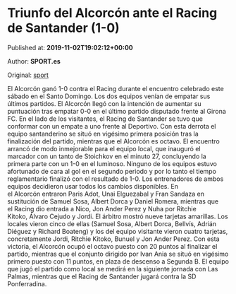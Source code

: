 
# Triunfo del Alcorcón ante el Racing de Santander (1-0)

Published at: **2019-11-02T19:02:12+00:00**

Author: **SPORT.es**

Original: [sport](https://www.sport.es/es/noticias/segunda-division/triunfo-del-alcorcon-ante-el-racing-de-santander-1-0-7711938)

El Alcorcón ganó 1-0 contra el Racing durante el encuentro celebrado este sábado en el Santo Domingo. Los dos equipos venían de empatar sus últimos partidos. El Alcorcón llegó con la intención de aumentar su puntuación tras empatar 0-0 en el último partido disputado frente al Girona FC. En el lado de los visitantes, el Racing de Santander se tuvo que conformar con un empate a uno frente al Deportivo. Con esta derrota el equipo santanderino se situó en vigésimo primera posición tras la finalización del partido, mientras que el Alcorcón es octavo.
El encuentro arrancó de modo inmejorable para el equipo local, que inauguró el marcador con un tanto de Stoichkov en el minuto 27, concluyendo la primera parte con un 1-0 en el luminoso.
Ninguno de los equipos estuvo afortunado de cara al gol en el segundo periodo y por lo tanto el tiempo reglamentario finalizó con el resultado de 1-0.
Los entrenadores de ambos equipos decidieron usar todos los cambios disponibles. En el Alcorcón entraron Paris Adot, Unai Elguezabal y Fran Sandaza en sustitución de Samuel Sosa, Albert Dorca y Daniel Romera, mientras que el Racing dio entrada a Nico, Jon Ander Perez y Nuha por Ritchie Kitoko, Álvaro Cejudo y Jordi.
El árbitro mostró nueve tarjetas amarillas. Los locales vieron cinco de ellas (Samuel Sosa, Albert Dorca, Bellvís, Adrián Diéguez y Richard Boateng) y los del equipo visitante vieron cuatro tarjetas, concretamente Jordi, Ritchie Kitoko, Bunuel y Jon Ander Perez.
Con esta victoria, el Alcorcón ocupó el octavo puesto con 20 puntos al finalizar el partido, mientras que el conjunto dirigido por Ivan Ania se situó en vigésimo primero puesto con 11 puntos, en plaza de descenso a Segunda B.
El equipo que jugó el partido como local se medirá en la siguiente jornada con Las Palmas, mientras que el Racing de Santander jugará contra la SD Ponferradina.
